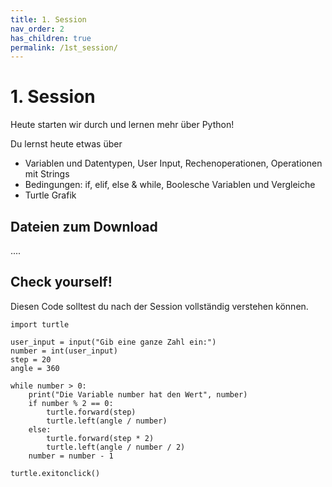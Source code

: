```yaml
---
title: 1. Session
nav_order: 2
has_children: true
permalink: /1st_session/
---
```


# 1. Session

Heute starten wir durch und lernen mehr über Python!

Du lernst heute etwas über 
* Variablen und Datentypen, User Input, Rechenoperationen, Operationen mit Strings
* Bedingungen: if, elif, else & while, Boolesche Variablen und Vergleiche
* Turtle Grafik


## Dateien zum Download

....

## Check yourself!

Diesen Code solltest du nach der Session vollständig verstehen können.

```
import turtle

user_input = input("Gib eine ganze Zahl ein:")
number = int(user_input)
step = 20
angle = 360

while number > 0:
    print("Die Variable number hat den Wert", number)
    if number % 2 == 0:
        turtle.forward(step)
        turtle.left(angle / number)
    else:
        turtle.forward(step * 2)
        turtle.left(angle / number / 2)
    number = number - 1

turtle.exitonclick()

```
